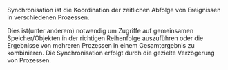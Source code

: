 Synchronisation ist die Koordination der zeitlichen Abfolge von Ereignissen in verschiedenen Prozessen.

Dies ist(unter anderem) notwendig um Zugriffe auf gemeinsamen Speicher/Objekten in der richtigen Reihenfolge auszuführen oder die Ergebnisse von mehreren Prozessen in einem Gesamtergebnis zu kombinieren. Die Synchronisation erfolgt durch die gezielte Verzögerung von Prozessen.